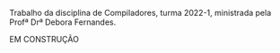 Trabalho da disciplina de Compiladores, turma 2022-1, ministrada pela Profª Drª Debora Fernandes.

EM CONSTRUÇÃO